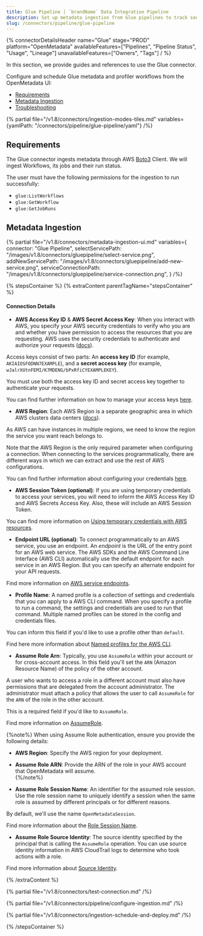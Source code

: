 ```yaml
---
title: Glue Pipeline | `brandName` Data Integration Pipeline
description: Set up metadata ingestion from Glue pipelines to track source-to-target flows, logic, and job parameters.
slug: /connectors/pipeline/glue-pipeline
---
```


{% connectorDetailsHeader
name="Glue"
stage="PROD"
platform="OpenMetadata"
availableFeatures=["Pipelines", "Pipeline Status", "Usage", "Lineage"]
unavailableFeatures=["Owners", "Tags"]
/ %}

In this section, we provide guides and references to use the Glue connector.

Configure and schedule Glue metadata and profiler workflows from the OpenMetadata UI:

- [Requirements](#requirements)
- [Metadata Ingestion](#metadata-ingestion)
- [Troubleshooting](/connectors/pipeline/glue-pipeline/troubleshooting)

{% partial file="/v1.8/connectors/ingestion-modes-tiles.md" variables={yamlPath: "/connectors/pipeline/glue-pipeline/yaml"} /%}

## Requirements

The Glue connector ingests metadata through AWS [Boto3](https://boto3.amazonaws.com/v1/documentation/api/latest/reference/services/glue.html) Client.
We will ingest Workflows, its jobs and their run status.

The user must have the following permissions for the ingestion to run successfully:

- `glue:ListWorkflows`
- `glue:GetWorkflow`
- `glue:GetJobRuns`

## Metadata Ingestion

{% partial 
  file="/v1.8/connectors/metadata-ingestion-ui.md" 
  variables={
    connector: "Glue Pipeline", 
    selectServicePath: "/images/v1.8/connectors/gluepipeline/select-service.png",
    addNewServicePath: "/images/v1.8/connectors/gluepipeline/add-new-service.png",
    serviceConnectionPath: "/images/v1.8/connectors/gluepipeline/service-connection.png",
} 
/%}

{% stepsContainer %}
{% extraContent parentTagName="stepsContainer" %}

#### Connection Details

- **AWS Access Key ID** & **AWS Secret Access Key**: When you interact with AWS, you specify your AWS security credentials to verify who you are and whether you have
  permission to access the resources that you are requesting. AWS uses the security credentials to authenticate and
  authorize your requests ([docs](https://docs.aws.amazon.com/IAM/latest/UserGuide/security-creds.html)).

Access keys consist of two parts: An **access key ID** (for example, `AKIAIOSFODNN7EXAMPLE`), and a **secret access key** (for example, `wJalrXUtnFEMI/K7MDENG/bPxRfiCYEXAMPLEKEY`).

You must use both the access key ID and secret access key together to authenticate your requests.

You can find further information on how to manage your access keys [here](https://docs.aws.amazon.com/IAM/latest/UserGuide/id_credentials_access-keys.html).

- **AWS Region**: Each AWS Region is a separate geographic area in which AWS clusters data centers ([docs](https://docs.aws.amazon.com/AmazonRDS/latest/UserGuide/Concepts.RegionsAndAvailabilityZones.html)).

As AWS can have instances in multiple regions, we need to know the region the service you want reach belongs to.

Note that the AWS Region is the only required parameter when configuring a connection. When connecting to the
services programmatically, there are different ways in which we can extract and use the rest of AWS configurations.

You can find further information about configuring your credentials [here](https://boto3.amazonaws.com/v1/documentation/api/latest/guide/credentials.html#configuring-credentials).

- **AWS Session Token (optional)**: If you are using temporary credentials to access your services, you will need to inform the AWS Access Key ID
  and AWS Secrets Access Key. Also, these will include an AWS Session Token.

You can find more information on [Using temporary credentials with AWS resources](https://docs.aws.amazon.com/IAM/latest/UserGuide/id_credentials_temp_use-resources.html).

- **Endpoint URL (optional)**: To connect programmatically to an AWS service, you use an endpoint. An *endpoint* is the URL of the
  entry point for an AWS web service. The AWS SDKs and the AWS Command Line Interface (AWS CLI) automatically use the
  default endpoint for each service in an AWS Region. But you can specify an alternate endpoint for your API requests.

Find more information on [AWS service endpoints](https://docs.aws.amazon.com/general/latest/gr/rande.html).

- **Profile Name**: A named profile is a collection of settings and credentials that you can apply to a AWS CLI command.
  When you specify a profile to run a command, the settings and credentials are used to run that command.
  Multiple named profiles can be stored in the config and credentials files.

You can inform this field if you'd like to use a profile other than `default`.

Find here more information about [Named profiles for the AWS CLI](https://docs.aws.amazon.com/cli/latest/userguide/cli-configure-profiles.html).

- **Assume Role Arn**: Typically, you use `AssumeRole` within your account or for cross-account access. In this field you'll set the
  `ARN` (Amazon Resource Name) of the policy of the other account.

A user who wants to access a role in a different account must also have permissions that are delegated from the account
administrator. The administrator must attach a policy that allows the user to call `AssumeRole` for the `ARN` of the role in the other account.

This is a required field if you'd like to `AssumeRole`.

Find more information on [AssumeRole](https://docs.aws.amazon.com/STS/latest/APIReference/API_AssumeRole.html).

{%note%}
When using Assume Role authentication, ensure you provide the following details:  
- **AWS Region**: Specify the AWS region for your deployment.  
- **Assume Role ARN**: Provide the ARN of the role in your AWS account that OpenMetadata will assume.  
{%/note%}

- **Assume Role Session Name**: An identifier for the assumed role session. Use the role session name to uniquely identify a session when the same role
  is assumed by different principals or for different reasons.

By default, we'll use the name `OpenMetadataSession`.

Find more information about the [Role Session Name](https://docs.aws.amazon.com/STS/latest/APIReference/API_AssumeRole.html#:~:text=An%20identifier%20for%20the%20assumed%20role%20session.).

- **Assume Role Source Identity**: The source identity specified by the principal that is calling the `AssumeRole` operation. You can use source identity
  information in AWS CloudTrail logs to determine who took actions with a role.

Find more information about [Source Identity](https://docs.aws.amazon.com/STS/latest/APIReference/API_AssumeRole.html#:~:text=Required%3A%20No-,SourceIdentity,-The%20source%20identity).

{% /extraContent %}

{% partial file="/v1.8/connectors/test-connection.md" /%}

{% partial file="/v1.8/connectors/pipeline/configure-ingestion.md" /%}

{% partial file="/v1.8/connectors/ingestion-schedule-and-deploy.md" /%}

{% /stepsContainer %}
